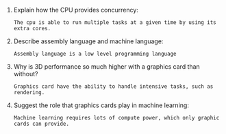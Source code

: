 <!-- Answers to the Short Answer Essay Questions go here -->

1.  Explain how the CPU provides concurrency:

    `The cpu is able to run multiple tasks at a given time by using its extra cores.`

2.  Describe assembly language and machine language:

    `Assembly language is a low level programming language`

3.  Why is 3D performance so much higher with a graphics card than without?

    `Graphics card have the ability to handle intensive tasks, such as rendering.`

4.  Suggest the role that graphics cards play in machine learning:

    `Machine learning requires lots of compute power, which only graphic cards can provide.`
